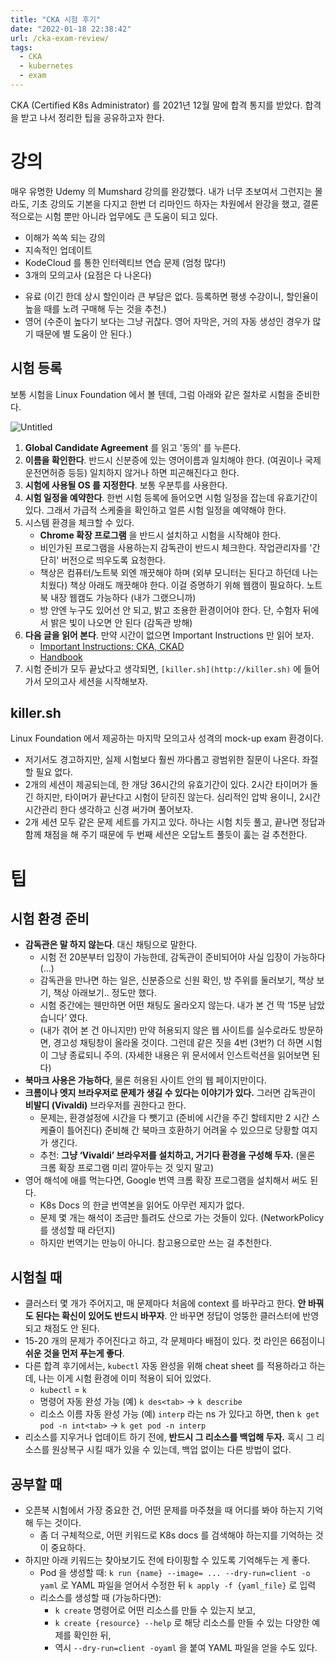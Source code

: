 ```yaml
---
title: "CKA 시험 후기"
date: "2022-01-18 22:38:42"
url: /cka-exam-review/
tags:
  - CKA
  - kubernetes
  - exam
---
```


CKA (Certified K8s Administrator) 를 2021년 12월 말에 합격 통지를 받았다. 합격을 받고 나서 정리한 팁을 공유하고자 한다.

# 강의

매우 유명한 Udemy 의 Mumshard 강의를 완강했다. 내가 너무 초보여서 그런지는 몰라도, 기초 강의도 기본을 다지고 한번 더 리마인드 하자는 차원에서 완강을 했고, 결론적으로는 시험 뿐만 아니라 업무에도 큰 도움이 되고 있다.

+ 이해가 쏙쏙 되는 강의
+ 지속적인 업데이트
+ KodeCloud 를 통한 인터렉티브 연습 문제 (엄청 많다!)
+ 3개의 모의고사 (요점은 다 나온다)
- 유료 (이긴 한데 상시 할인이라 큰 부담은 없다. 등록하면 평생 수강이니, 할인율이 높을 때를 노려 구매해 두는 것을 추천.)
- 영어 (수준이 높다기 보다는 그냥 귀찮다. 영어 자막은, 거의 자동 생성인 경우가 많기 때문에 별 도움이 안 된다.)

## 시험 등록
보통 시험을 Linux Foundation 에서 볼 텐데, 그럼 아래와 같은 절차로 시험을 준비한다.

![Untitled](https://s3-us-west-2.amazonaws.com/secure.notion-static.com/20008ca4-ef24-4698-afb1-de4802f13e47/Untitled.png)

1. **Global Candidate Agreement** 를 읽고 '동의' 를 누른다.
2. **이름을 확인한다**. 반드시 신분증에 있는 영어이름과 일치해야 한다. (여권이나 국제운전면허증 등등) 일치하지 않거나 하면 피곤해진다고 한다.
3. **시험에 사용될 OS 를 지정한다**. 보통 우분투를 사용한다.
4. **시험 일정을 예약한다**. 한번 시험 등록에 들어오면 시험 일정을 잡는데 유효기간이 있다. 그래서 가급적 스케줄을 확인하고 얼른 시험 일정을 예약해야 한다.
5. 시스템 환경을 체크할 수 있다. 
    - **Chrome 확장 프로그램** 을 반드시 설치하고 시험을 시작해야 한다.
    - 비인가된 프로그램을 사용하는지 감독관이 반드시 체크한다. 작업관리자를 '간단히' 버전으로 띄우도록 요청한다.
    - 책상은 컴퓨터/노트북 외엔 깨끗해야 하며 (외부 모니터는 된다고 하던데 나는 치웠다) 책상 아래도 깨끗해야 한다. 이걸 증명하기 위해 웹캠이 필요하다. 노트북 내장 웹캠도 가능하다 (내가 그랬으니까)
    - 방 안엔 누구도 있어선 안 되고, 밝고 조용한 환경이어야 한다. 단, 수험자 뒤에서 밝은 빛이 나오면 안 된다 (감독관 방해)
6. **다음 글을 읽어 본다**. 만약 시간이 없으면 Important Instructions 만 읽어 보자.
    - [Important Instructions: CKA, CKAD](https://docs.linuxfoundation.org/tc-docs/certification/tips-cka-and-ckad)
    - [Handbook](https://docs.linuxfoundation.org/tc-docs/certification/lf-candidate-handbook)
7. 시험 준비가 모두 끝났다고 생각되면, `[killer.sh](http://killer.sh)` 에 들어가서 모의고사 세션을 시작해보자.

## killer.sh
Linux Foundation 에서 제공하는 마지막 모의고사 성격의 mock-up exam 환경이다.

- 저기서도 경고하지만, 실제 시험보다 훨씬 까다롭고 광범위한 질문이 나온다. 좌절할 필요 없다.
- 2개의 세션이 제공되는데, 한 개당 36시간의 유효기간이 있다. 2시간 타이머가 돌긴 하지만, 타이머가 끝난다고 시험이 닫히진 않는다. 심리적인 압박 용이니, 2시간 시간관리 한다 생각하고 신경 써가며 풀어보자.
- 2개 세션 모두 같은 문제 세트를 가지고 있다. 하나는 시험 치듯 풀고, 끝나면 정답과 함께 채점을 해 주기 때문에 두 번째 세션은 오답노트 풀듯이 훓는 걸 추천한다.

# 팁

## 시험 환경 준비

- **감독관은 말 하지 않는다**. 대신 채팅으로 말한다.
    - 시험 전 20분부터 입장이 가능한데, 감독관이 준비되어야 사실 입장이 가능하다 (...)
    - 감독관을 만나면 하는 일은, 신분증으로 신원 확인, 방 주위를 둘러보기, 책상 보기, 책상 아래보기.. 정도만 했다.
    - 시험 중간에는 웬만하면 어떤 채팅도 올라오지 않는다. 내가 본 건 딱 ‘15분 남았습니다’ 였다.
    - (내가 겪어 본 건 아니지만) 만약 허용되지 않은 웹 사이트를 실수로라도 방문하면, 경고성 채팅창이 올라올 것이다. 그런데 같은 짓을 4번 (3번?) 더 하면 시험이 그냥 종료되니 주의.
    (자세한 내용은 위 문서에서 인스트럭션을 읽어보면 된다)
- **북마크 사용은 가능하다**, 물론 허용된 사이트 안의 웹 페이지만이다.
- **크롬이나 엣지 브라우저로 문제가 생길 수 있다는 이야기가 있다.** 그러면 감독관이 **비발디 (Vivaldi)** 브라우저를 권한다고 한다.
    - 문제는, 환경설정에 시간을 다 뺏기고 (준비에 시간을 주긴 할테지만 2 시간 스케쥴이 틀어진다) 준비해 간 북마크 호환하기 어려울 수 있으므로 당황할 여지가 생긴다.
    - 추천: **그냥 ‘Vivaldi’ 브라우저를 설치하고, 거기다 환경을 구성해 두자.** (물론 크롬 확장 프로그램 미리 깔아두는 것 잊지 말고)
- 영어 해석에 애를 먹는다면, Google 번역 크롬 확장 프로그램을 설치해서 써도 된다.
    - K8s Docs 의 한글 번역본을 읽어도 아무런 제지가 없다.
    - 문제 몇 개는 해석이 조금만 틀려도 산으로 가는 것들이 있다. (NetworkPolicy 를 생성할 때 라던지)
    - 하지만 번역기는 만능이 아니다. 참고용으로만 쓰는 걸 추천한다.

## 시험칠 때

- 클러스터 몇 개가 주어지고, 매 문제마다 처음에 context 를 바꾸라고 한다. **안 바꿔도 된다는 확신이 있어도 반드시 바꾸자**. 안 바꾸면 정답이 엉뚱한 클러스터에 반영되고 채점도 안 된다.
- 15-20 개의 문제가 주어진다고 하고, 각 문제마다 배점이 있다. 컷 라인은 66점이니 **쉬운 것을 먼저 푸는게 좋다**.
- 다른 합격 후기에서는, `kubectl` 자동 완성을 위해 cheat sheet 를 적용하라고 하는데, 나는 이게 시험 환경에 이미 적용이 되어 있었다.
    - `kubectl` = `k`
    - 명령어 자동 완성 가능 (예) `k des<tab>` → `k describe`
    - 리소스 이름 자동 완성 가능 (예)  `interp` 라는 ns 가 있다고 하면, then `k get pod -n int<tab>` → `k get pod -n interp`
- 리소스를 지우거나 업데이트 하기 전에, **반드시 그 리소스를 백업해 두자.** 혹시 그 리소스를 원상복구 시킬 때가 있을 수 있는데, 백업 없이는 다른 방법이 없다.
    
    

## 공부할 때

- 오픈북 시험에서 가장 중요한 건, 어떤 문제를 마주쳤을 때 어디를 봐야 하는지 기억해 두는 것이다.
    - 좀 더 구체적으로, 어떤 키워드로 K8s docs 를 검색해야 하는지를 기억하는 것이 중요하다.
- 하지만 아래 키워드는 찾아보기도 전에 타이핑할 수 있도록 기억해두는 게 좋다.
    - Pod 을 생성할 때: `k run {name} --image= ... --dry-run=client -o yaml` 로 YAML 파일을 얻어서 수정한 뒤 `k apply -f {yaml_file}` 로 입력
    - 리소스를 생성할 때 (가능하다면):
        - `k create` 명령어로 어떤 리소스를 만들 수 있는지 보고,
        - `k create {resource} --help` 로 해당 리소스를 만들 수 있는 다양한 예제를 확인한 뒤,
        - 역시 `--dry-run=client -oyaml` 을 붙여 YAML 파일을 얻을 수도 있다.